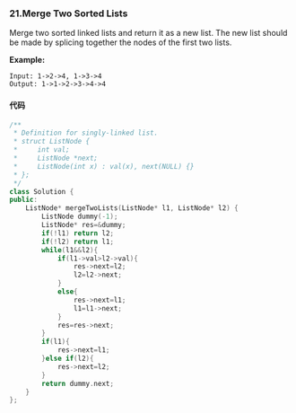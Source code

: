 ### 21.Merge Two Sorted Lists

Merge two sorted linked lists and return it as a new list. The new list should be made by splicing together the nodes of the first two lists.

**Example:**

```
Input: 1->2->4, 1->3->4
Output: 1->1->2->3->4->4
```

#### 代码

```cpp
/**
 * Definition for singly-linked list.
 * struct ListNode {
 *     int val;
 *     ListNode *next;
 *     ListNode(int x) : val(x), next(NULL) {}
 * };
 */
class Solution {
public:
    ListNode* mergeTwoLists(ListNode* l1, ListNode* l2) {
        ListNode dummy(-1);
        ListNode* res=&dummy;
        if(!l1) return l2;
        if(!l2) return l1;
        while(l1&&l2){
            if(l1->val>l2->val){
                res->next=l2;
                l2=l2->next;
            }
            else{
                res->next=l1;
                l1=l1->next;
            }
            res=res->next;
        }
        if(l1){
            res->next=l1;
        }else if(l2){
            res->next=l2;
        }
        return dummy.next;
    }
};
```

